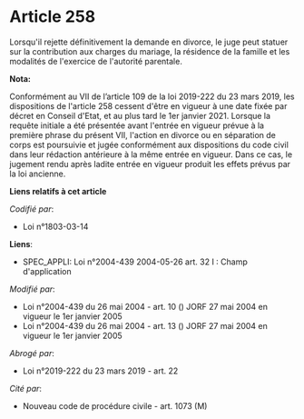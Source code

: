 # Article 258

Lorsqu'il rejette définitivement la demande en divorce, le juge peut statuer sur la contribution aux charges du mariage, la
résidence de la famille et les modalités de l'exercice de l'autorité parentale.

**Nota:**

Conformément au VII de l’article 109 de la loi 2019-222 du 23 mars 2019, les dispositions de l'article 258 cessent d'être en
vigueur à une date fixée par décret en Conseil d'Etat, et au plus tard le 1er janvier 2021. Lorsque la requête initiale a été
présentée avant l'entrée en vigueur prévue à la première phrase du présent VII, l'action en divorce ou en séparation de corps
est poursuivie et jugée conformément aux dispositions du code civil dans leur rédaction antérieure à la même entrée en
vigueur. Dans ce cas, le jugement rendu après ladite entrée en vigueur produit les effets prévus par la loi ancienne.

**Liens relatifs à cet article**

_Codifié par_:

  - Loi n°1803-03-14

**Liens**:

  - SPEC_APPLI: Loi n°2004-439 2004-05-26 art. 32 I : Champ d'application

_Modifié par_:

  - Loi n°2004-439 du 26 mai 2004 - art. 10 () JORF 27 mai 2004 en vigueur le 1er janvier 2005
  - Loi n°2004-439 du 26 mai 2004 - art. 13 () JORF 27 mai 2004 en vigueur le 1er janvier 2005

_Abrogé par_:

  - Loi n°2019-222 du 23 mars 2019 - art. 22

_Cité par_:

  - Nouveau code de procédure civile - art. 1073 (M)
